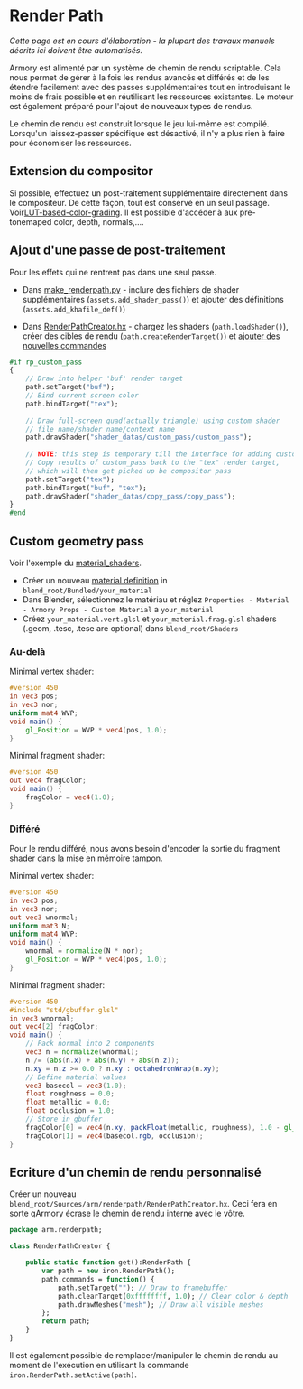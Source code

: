 # Render Path

*Cette page est en cours d'élaboration - la plupart des travaux manuels décrits ici doivent être automatisés.*

Armory est alimenté par un système de chemin de rendu scriptable. Cela nous permet de gérer à la fois les rendus avancés et différés et de les étendre facilement avec des passes supplémentaires tout en introduisant le moins de frais possible et en réutilisant les ressources existantes. Le moteur est également préparé pour l'ajout de nouveaux types de rendus.

Le chemin de rendu est construit lorsque le jeu lui-même est compilé. Lorsqu'un laissez-passer spécifique est désactivé, il n'y a plus rien à faire pour économiser les ressources.


## Extension du compositor

Si possible, effectuez un post-traitement supplémentaire directement dans le compositeur. De cette façon, tout est conservé en un seul passage. Voir[LUT-based-color-grading](https://github.com/armory3d/armory/commit/42b0aaadeda67b2eabde0344ebbb100f18bd8e0d). Il est possible d'accéder à aux pre-tonemaped color, depth, normals,....

## Ajout d'une passe de post-traitement

Pour les effets qui ne rentrent pas dans une seul passe.

- Dans [make_renderpath.py](https://github.com/armory3d/armory/blob/master/blender/arm/make_renderpath.py) - inclure des fichiers de shader supplémentaires (`assets.add_shader_pass()`) et ajouter des définitions (`assets.add_khafile_def()`)

- Dans [RenderPathCreator.hx](https://github.com/armory3d/armory/blob/master/Sources/armory/renderpath/RenderPathCreator.hx) - chargez les shaders (`path.loadShader()`), créer des cibles de rendu (`path.createRenderTarget()`) et [ajouter des nouvelles commandes](https://github.com/armory3d/armory/blob/master/Sources/armory/renderpath/RenderPathCreator.hx#L891)

```haxe
#if rp_custom_pass
{
	// Draw into helper 'buf' render target
	path.setTarget("buf"); 
	// Bind current screen color
	path.bindTarget("tex");
	
	// Draw full-screen quad(actually triangle) using custom shader
	// file_name/shader_name/context_name
	path.drawShader("shader_datas/custom_pass/custom_pass");
	
	// NOTE: this step is temporary till the interface for adding custom passes improves
	// Copy results of custom_pass back to the "tex" render target,
	// which will then get picked up be compositor pass
	path.setTarget("tex");
	path.bindTarget("buf", "tex");
	path.drawShader("shader_datas/copy_pass/copy_pass");
}
#end
```

## Custom geometry pass

Voir l'exemple du [material_shaders](https://github.com/armory3d/armory_examples/tree/master/material_shaders).

- Créer un nouveau [material definition](https://github.com/armory3d/armory_examples/blob/master/material_shaders/Bundled/MyMaterial/MyMaterial.arm) in `blend_root/Bundled/your_material`
- Dans Blender, sélectionnez le matériau et réglez `Properties - Material - Armory Props - Custom Material` a `your_material`
- Créez `your_material.vert.glsl` et `your_material.frag.glsl` shaders (.geom, .tesc, .tese are optional) dans `blend_root/Shaders`

### Au-delà

Minimal vertex shader:

```glsl
#version 450
in vec3 pos;
in vec3 nor;
uniform mat4 WVP;
void main() {
	gl_Position = WVP * vec4(pos, 1.0);
}
```

Minimal fragment shader:

```glsl
#version 450
out vec4 fragColor;
void main() {
	fragColor = vec4(1.0);
}
```

### Différé

Pour le rendu différé, nous avons besoin d'encoder la sortie du fragment shader dans la mise en mémoire tampon.

Minimal vertex shader:

```glsl
#version 450
in vec3 pos;
in vec3 nor;
out vec3 wnormal;
uniform mat3 N;
uniform mat4 WVP;
void main() {
	wnormal = normalize(N * nor);
	gl_Position = WVP * vec4(pos, 1.0);
}
```

Minimal fragment shader:

```glsl
#version 450
#include "std/gbuffer.glsl"
in vec3 wnormal;
out vec4[2] fragColor;
void main() {
	// Pack normal into 2 components
	vec3 n = normalize(wnormal);
	n /= (abs(n.x) + abs(n.y) + abs(n.z));
	n.xy = n.z >= 0.0 ? n.xy : octahedronWrap(n.xy);
	// Define material values
	vec3 basecol = vec3(1.0);
	float roughness = 0.0;
	float metallic = 0.0;
	float occlusion = 1.0;
	// Store in gbuffer
	fragColor[0] = vec4(n.xy, packFloat(metallic, roughness), 1.0 - gl_FragCoord.z);
	fragColor[1] = vec4(basecol.rgb, occlusion);
}
```

## Ecriture d'un chemin de rendu personnalisé

Créer un nouveau `blend_root/Sources/arm/renderpath/RenderPathCreator.hx`. Ceci fera en sorte qArmory écrase le chemin de rendu interne avec le vôtre.

```haxe
package arm.renderpath;

class RenderPathCreator {

	public static function get():RenderPath {
		var path = new iron.RenderPath();
		path.commands = function() {
			path.setTarget(""); // Draw to framebuffer
			path.clearTarget(0xffffffff, 1.0); // Clear color & depth
			path.drawMeshes("mesh"); // Draw all visible meshes
		};
		return path;
	}
}
```

Il est également possible de remplacer/manipuler le chemin de rendu au moment de l'exécution en utilisant la commande `iron.RenderPath.setActive(path)`.
